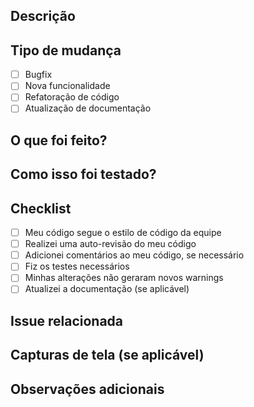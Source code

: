 ## Descrição
<!-- Descreva suas mudanças em detalhes -->

## Tipo de mudança
- [ ] Bugfix
- [ ] Nova funcionalidade
- [ ] Refatoração de código
- [ ] Atualização de documentação

## O que foi feito?
<!-- Liste os principais pontos ou funcionalidades alteradas -->

## Como isso foi testado?
<!-- Descreva os passos que você seguiu para testar suas alterações -->

## Checklist
- [ ] Meu código segue o estilo de código da equipe
- [ ] Realizei uma auto-revisão do meu código
- [ ] Adicionei comentários ao meu código, se necessário
- [ ] Fiz os testes necessários
- [ ] Minhas alterações não geraram novos warnings
- [ ] Atualizei a documentação (se aplicável)

## Issue relacionada
<!-- Se existir, adicione a issue que este PR resolve -->

## Capturas de tela (se aplicável)
<!-- Se houver mudanças visuais, adicione capturas de tela -->

## Observações adicionais
<!-- Adicione qualquer outra informação relevante ao PR -->
